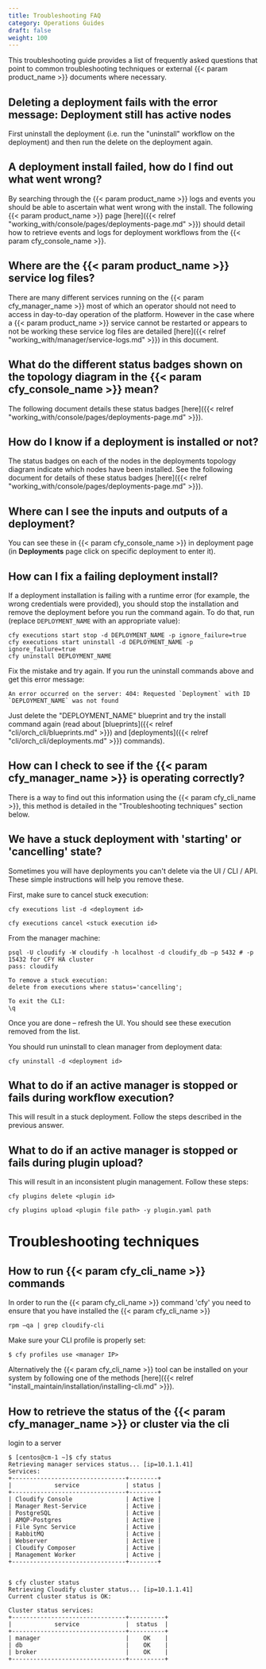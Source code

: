 ```yaml
---
title: Troubleshooting FAQ
category: Operations Guides
draft: false
weight: 100
---
```

This troubleshooting guide provides a list of frequently asked questions that point to common troubleshooting techniques or external {{< param product_name >}} documents where necessary.

## Deleting a deployment fails with the error message: **Deployment still has active nodes**

First uninstall the deployment (i.e. run the "uninstall" workflow on the deployment) and then run the delete on the deployment again.


## A deployment install failed, how do I find out what went wrong?

By searching through the {{< param product_name >}} logs and events you should be able to ascertain what went wrong with the install.  The following {{< param product_name >}} page [here]({{< relref "working_with/console/pages/deployments-page.md" >}}) should detail how to retrieve events and logs for deployment workflows from the {{< param cfy_console_name >}}.


## Where are the {{< param product_name >}} service log files?

There are many different services running on the {{< param cfy_manager_name >}} most of which an operator should not need to access in day-to-day operation of the platform.  However in the case where a {{< param product_name >}} service cannot be restarted or appears to not be working these service log files are detailed [here]({{< relref "working_with/manager/service-logs.md" >}}) in this document.


## What do the different status badges shown on the topology diagram in the {{< param cfy_console_name >}} mean?

The following document details these status badges [here]({{< relref "working_with/console/pages/deployments-page.md" >}}).


## How do I know if a deployment is installed or not?

The status badges on each of the nodes in the deployments topology diagram indicate which nodes have been installed.  See the following document for details of these status badges [here]({{< relref "working_with/console/pages/deployments-page.md" >}}).


## Where can I see the inputs and outputs of a deployment?

You can see these in {{< param cfy_console_name >}} in deployment page (in **Deployments** page click on specific deployment to enter it).


## How can I fix a failing deployment install?
If a deployment installation is failing with a runtime error (for example, the wrong credentials were provided), you should stop the installation and remove the deployment before you run the command again. To do that, run (replace `DEPLOYMENT_NAME` with an appropriate value):

```
cfy executions start stop -d DEPLOYMENT_NAME -p ignore_failure=true
cfy executions start uninstall -d DEPLOYMENT_NAME -p ignore_failure=true
cfy uninstall DEPLOYMENT_NAME
```

Fix the mistake and try again. If you run the uninstall commands above and get this error message:

```
An error occurred on the server: 404: Requested `Deployment` with ID `DEPLOYMENT_NAME` was not found
```

Just delete the "DEPLOYMENT_NAME" blueprint and try the install command again (read about [blueprints]({{< relref "cli/orch_cli/blueprints.md" >}}) and [deployments]({{< relref "cli/orch_cli/deployments.md" >}}) commands).


## How can I check to see if the {{< param cfy_manager_name >}} is operating correctly?

There is a way to find out this information using the {{< param cfy_cli_name >}}, this method is detailed in the "Troubleshooting techniques" section below.


## We have a stuck deployment with 'starting' or 'cancelling' state?

Sometimes you will have deployments you can't delete via the UI / CLI / API. These simple instructions will help you remove these.

First, make sure to cancel stuck execution:


```
cfy executions list -d <deployment id>

cfy executions cancel <stuck execution id>

```


From the manager machine:


```
psql -U cloudify -W cloudify -h localhost -d cloudify_db –p 5432 # -p 15432 for CFY HA cluster
pass: cloudify

To remove a stuck execution:
delete from executions where status='cancelling';

To exit the CLI:
\q

```


Once you are done – refresh the UI. You should see these execution removed from the list.

You should run uninstall to clean manager from deployment data:


```
cfy uninstall -d <deployment id>

```



## What to do if an active manager is stopped or fails during workflow execution?

This will result in a stuck deployment. Follow the steps described in the previous answer.


## What to do if an active manager is stopped or fails during plugin upload?

This will result in an inconsistent plugin management. Follow these steps:


```
cfy plugins delete <plugin id>

cfy plugins upload <plugin file path> -y plugin.yaml path

```



# Troubleshooting techniques


## How to run {{< param cfy_cli_name >}} commands

In order to run the {{< param cfy_cli_name >}} command 'cfy' you need to ensure that you have installed the {{< param cfy_cli_name >}}


```
rpm –qa | grep cloudify-cli
```

Make sure your CLI profile is properly set:

```
$ cfy profiles use <manager IP>

```

Alternatively the {{< param cfy_cli_name >}} tool can be installed on your system by following one of the methods  [here]({{< relref "install_maintain/installation/installing-cli.md" >}}).


## How to retrieve the status of the {{< param cfy_manager_name >}} or cluster via the cli

login to a server

```
$ [centos@cm-1 ~]$ cfy status
Retrieving manager services status... [ip=10.1.1.41]
Services:
+--------------------------------+--------+
|            service             | status |
+--------------------------------+--------+
| Cloudify Console               | Active |
| Manager Rest-Service           | Active |
| PostgreSQL                     | Active |
| AMQP-Postgres                  | Active |
| File Sync Service              | Active |
| RabbitMQ                       | Active |
| Webserver                      | Active |
| Cloudify Composer              | Active |
| Management Worker              | Active |
+--------------------------------+--------+


$ cfy cluster status
Retrieving Cloudify cluster status... [ip=10.1.1.41]
Current cluster status is OK:

Cluster status services:
+--------------------------------+----------+
|            service             |  status  |
+--------------------------------+----------+
| manager                        |    OK    |
| db                             |    OK    |
| broker                         |    OK    |
+--------------------------------+----------+


```
